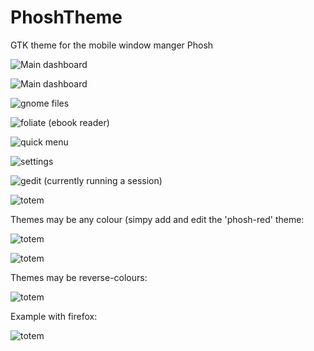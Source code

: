 # PhoshTheme
GTK theme for the mobile window manger Phosh

![Main dashboard](/screenshots/overview-clean.png)

![Main dashboard](/screenshots/overview2.png)

![gnome files](/screenshots/files.png)

![foliate (ebook reader)](/screenshots/foliate.png)

![quick menu](/screenshots/quickmenu.png)

![settings](screenshots/settings.png)

![gedit (currently running a session)](/screenshots/gedit.png)

![totem](/screenshots/totem.png)

Themes may be any colour (simpy add and edit the 'phosh-red' theme:

![totem](/screenshots/red.png)

![totem](/screenshots/cyan.png)


Themes may be reverse-colours:

![totem](/screenshots/blue.png)

Example with firefox:

![totem](/screenshots/white-blue-firefox.png)

